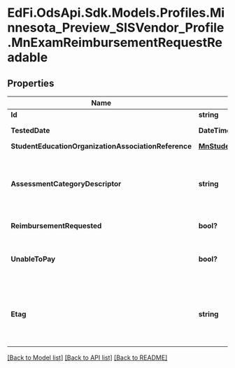# EdFi.OdsApi.Sdk.Models.Profiles.Minnesota_Preview_SISVendor_Profile.MnExamReimbursementRequestReadable
## Properties

Name | Type | Description | Notes
------------ | ------------- | ------------- | -------------
**Id** | **string** |  | [optional] 
**TestedDate** | **DateTime?** | Date student took the test. | 
**StudentEducationOrganizationAssociationReference** | [**MnStudentEducationOrganizationAssociationReference**](MnStudentEducationOrganizationAssociationReference.md) |  | 
**AssessmentCategoryDescriptor** | **string** | Test that requires reimbursement. E.g., ACT, ACT plus Writing, SAT, SAT with Essay. | 
**ReimbursementRequested** | **bool?** | Reimbursement was requested. | 
**UnableToPay** | **bool?** | Reimbursement for a student determined by the district as &#39;unable to pay&#39;. | [optional] 
**Etag** | **string** | A unique system-generated value that identifies the version of the resource. | [optional] 

[[Back to Model list]](../README.md#documentation-for-models) [[Back to API list]](../README.md#documentation-for-api-endpoints) [[Back to README]](../README.md)

